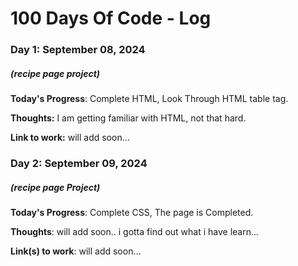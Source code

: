 # 100 Days Of Code - Log

### Day 1: September 08, 2024
##### (recipe page project)

**Today's Progress**: Complete HTML, Look Through HTML table tag.

**Thoughts:** I am getting familiar with HTML, not that hard.

**Link to work:** will add soon...

### Day 2: September 09, 2024
##### (recipe page Project)

**Today's Progress**: Complete CSS, The page is Completed.

**Thoughts**: will add soon.. i gotta find out what i have learn...

**Link(s) to work**: will add soon...



